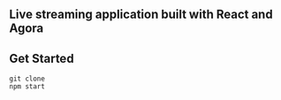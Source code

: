 ## Live streaming application built with React and Agora


## Get Started
```
git clone
npm start
```





